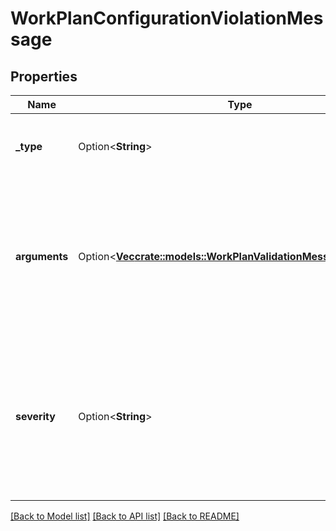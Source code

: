 # WorkPlanConfigurationViolationMessage

## Properties

Name | Type | Description | Notes
------------ | ------------- | ------------- | -------------
**_type** | Option<**String**> | Type of configuration violation message for this work plan | [optional]
**arguments** | Option<[**Vec<crate::models::WorkPlanValidationMessageArgument>**](WorkPlanValidationMessageArgument.md)> | Arguments of the message that provide information about the misconfigured value or the threshold that is exceeded by the misconfigured value | [optional]
**severity** | Option<**String**> | Severity of the message. A message with Error severity indicates the scheduler won't be able to produce schedules and thus the work plan is invalid. | [optional]

[[Back to Model list]](../README.md#documentation-for-models) [[Back to API list]](../README.md#documentation-for-api-endpoints) [[Back to README]](../README.md)



